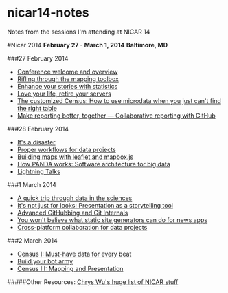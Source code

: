 nicar14-notes
=============

Notes from the sessions I'm attending at NICAR 14

#Nicar 2014
**February 27 - March 1, 2014**
**Baltimore, MD**

###27 February 2014
* [Conference welcome and overview](/1-1.md)
* [Rifling through the mapping toolbox](/1-2.md)
* [Enhance your stories with statistics](/1-3.md)
* [Love your life, retire your servers](/1-4.md)
* [The customized Census: How to use microdata when you just can't find the right table](/1-5.md)
* [Make reporting better, together — Collaborative reporting with GitHub](/1-6.md)

###28 February 2014
* [It's a disaster](/2-1.md)
* [Proper workflows for data projects](/2-2.md)
* [Building maps with leaflet and mapbox.js](/2-3.md)
* [How PANDA works: Software architecture for big data](/2-4.md)
* [Lightning Talks](/2-5.md)

###1 March 2014
* [A quick trip through data in the sciences](/3-1.md)
* [It's not just for looks: Presentation as a storytelling tool](/3-2.md)
* [Advanced GitHubbing and Git Internals](/3-3.md)
* [You won't believe what static site generators can do for news apps](/3-4.md)
* [Cross-platform collaboration for data projects](/3-5.md)

###2 March 2014
* [Census I: Must-have data for every beat](/4-1.md)
* [Build your bot army](/4-2.md)
* [Census III: Mapping and Presentation](/4-3.md)

#####Other Resources:
[Chrys Wu's huge list of NICAR stuff](http://blog.chryswu.com/2014/02/21/nicar14-slides-tutorials-links-tools/)